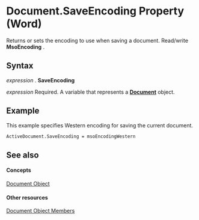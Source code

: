 
# Document.SaveEncoding Property (Word)

Returns or sets the encoding to use when saving a document. Read/write  **MsoEncoding** .


## Syntax

 _expression_ . **SaveEncoding**

 _expression_ Required. A variable that represents a **[Document](8d83487a-2345-a036-a916-971c9db5b7fb.md)** object.


## Example

This example specifies Western encoding for saving the current document.


```vb
ActiveDocument.SaveEncoding = msoEncodingWestern
```


## See also


#### Concepts


[Document Object](8d83487a-2345-a036-a916-971c9db5b7fb.md)
#### Other resources


[Document Object Members](fc9ab457-0888-f917-3d52-387168ac23b9.md)
